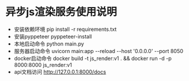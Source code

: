 # 异步js渲染服务使用说明
- 安装依赖环境 pip install -r requirements.txt
- 安装pyppeteer pyppeteer-install
- 本地启动命令 python main.py
- 服务器启动命令 uvicorn main:app --reload --host '0.0.0.0' --port 8050
- docker启动命令 docker build -t js_render:v1 . && docker run -d -p 8000:8000 js_render:v1
- api文档访问 http://127.0.0.1:8000/docs